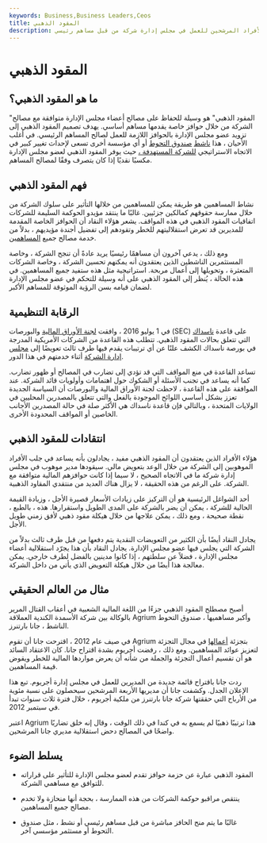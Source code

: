 ```yaml
---
keywords: Business,Business Leaders,Ceos
title: المقود الذهبي
description: المقود الذهبي عبارة عن حزمة من الحوافز الخاصة المقدمة للأفراد المرشحين للعمل في مجلس إدارة شركة من قبل مساهم رئيسي.
---
```


# المقود الذهبي
## ما هو المقود الذهبي؟

"المقود الذهبي" هو وسيلة للحفاظ على مصالح أعضاء مجلس الإدارة متوافقة مع مصالح الشركة من خلال حوافز خاصة يقدمها مساهم أساسي. يهدف تصميم المقود الذهبي إلى تزويد عضو مجلس الإدارة بالحوافز اللازمة للعمل لصالح المساهم الرئيسي. في أغلب الأحيان ، هذا [ناشط](/shareholderactivist) [صندوق التحوط](/hedgefund) أو أي مؤسسة أخرى تسعى لإحداث تغيير كبير في الاتجاه الاستراتيجي [للشركة المستهدفة ،](/targetfirm) حيث يوفر المقود الذهبي لعضو مجلس الإدارة مكسبًا نقديًا إذا كان يتصرف وفقًا لمصالح المساهم.

## فهم المقود الذهبي

نشاط المساهمين هو طريقة يمكن للمساهمين من خلالها التأثير على سلوك الشركة من خلال ممارسة حقوقهم كمالكين جزئيين. غالبًا ما ينتقد مؤيدو الحوكمة السليمة للشركات اتفاقيات المقود الذهبي في هذه المواقف. يشعر هؤلاء النقاد أن الحوافز الخاصة المقدمة للمديرين قد تعرض استقلاليتهم للخطر وتقودهم إلى تفضيل أجندة مؤيديهم ، بدلاً من خدمة مصالح جميع [المساهمين](/shareholder).

ومع ذلك ، يدعي آخرون أن مساهمًا رئيسيًا يريد عادةً أن تنجح الشركة ، وخاصة المستثمرين الناشطين الذين يعتقدون أنه يمكنهم تحسين الشركة ، وخاصة الشركات المتعثرة ، وتحويلها إلى أعمال مربحة. استراتيجية مثل هذه ستفيد جميع المساهمين. في هذه الحالة ، يُنظر إلى المقود الذهبي على أنه وسيلة للتحكم في عضو مجلس الإدارة لضمان قيامه بسن الرؤية الموثوقة للمساهم الأكبر.

## الرقابة التنظيمية

في 1 يوليو 2016 ، وافقت [لجنة الأوراق المالية](/sec) والبورصات (SEC) على قاعدة [ناسداك](/nasdaq) التي تتعلق بحالات المقود الذهبي. تتطلب هذه القاعدة من الشركات الأمريكية المدرجة في بورصة ناسداك الكشف علنًا عن أي ترتيبات يقدم فيها طرف ثالث تعويضًا إلى [مجلس إدارة الشركة](/boardofdirectors) أثناء خدمتهم في هذا الدور.

تساعد القاعدة في منع المواقف التي قد تؤدي إلى تضارب في المصالح أو ظهور تضارب. كما أنه يساعد في تجنب الأسئلة أو الشكوك حول اهتمامات وأولويات قائد الشركة. عند الموافقة على هذه القاعدة ، لاحظت لجنة الأوراق المالية والبورصات أن السياسة الجديدة تعزز بشكل أساسي اللوائح الموجودة بالفعل والتي تتعلق بالمصدرين المحليين في الولايات المتحدة ، وبالتالي فإن قاعدة ناسداك هي الأكثر صلة في حالة المصدرين الأجانب الخاصين أو المواقف المحدودة الأخرى.

## انتقادات للمقود الذهبي

هؤلاء الأفراد الذين يعتقدون أن المقود الذهبي مفيد ، يجادلون بأنه يساعد في جلب الأفراد الموهوبين إلى الشركة من خلال الوعد بتعويض مالي. سيقودها مدير موهوب في مجلس إدارة شركة ما في الاتجاه الصحيح ، لا سيما إذا كانت حوافزهم المالية متوافقة مع الشركة. على الرغم من هذه الحقيقة ، لا يزال هناك العديد من منتقدي المقاود الذهبية.

أحد الشواغل الرئيسية هو أن التركيز على زيادات الأسعار قصيرة الأجل ، وزيادة القيمة الحالية للشركة ، يمكن أن يضر بالشركة على المدى الطويل واستقرارها. هذه ، بالطبع ، نقطة صحيحة ، ومع ذلك ، يمكن علاجها من خلال هيكلة مقود ذهبي لأفق زمني طويل الأجل.

يجادل النقاد أيضًا بأن الكثير من التعويضات النقدية يتم دفعها من قبل طرف ثالث بدلاً من الشركة التي يجلس فيها عضو مجلس الإدارة. يجادل النقاد بأن هذا يجرّد استقلالية أعضاء مجلس الإدارة ، فضلاً عن سلطتهم ، إذا كانوا مدينين بالفضل لطرف خارجي. يمكن معالجة هذا أيضًا من خلال هيكلة التعويض الذي يأتي من داخل الشركة.

## مثال من العالم الحقيقي

أصبح مصطلح المقود الذهبي جزءًا من اللغة المالية الشعبية في أعقاب القتال المرير بالوكالة بين شركة الأسمدة الكندية العملاقة Agrium وأكبر مساهميها ، صندوق التحوط الناشط ، جانا بارتنرز.

في صيف عام 2012 ، اقترحت جانا أن تقوم Agrium بتجزئة [أعمالها](/spinoff) في مجال التجزئة لتعزيز عوائد المساهمين. ومع ذلك ، رفضت أجريوم بشدة اقتراح جانا. كان الاعتقاد السائد هو أن تقسيم أعمال التجزئة والجملة من شأنه أن يعرض مواردها المالية للخطر ويقوض قيمة المساهمين.

ردت جانا باقتراح قائمة جديدة من المديرين للعمل في مجلس إدارة أجريوم. تبع هذا الإعلان الجدل. وكشفت جانا أن مديريها الأربعة المرشحين سيحصلون على نسبة مئوية من الأرباح التي حققتها شركة جانا بارتنرز من ملكية أجريوم ، خلال فترة ثلاث سنوات تبدأ في سبتمبر 2012.

اعتبر Agrium هذا ترتيبًا ذهبيًا لم يسمع به في كندا في ذلك الوقت ، وقال إنه خلق تضاربًا واضحًا في المصالح دحض استقلالية مديري جانا المرشحين.

## يسلط الضوء

- المقود الذهبي عبارة عن حزمة حوافز تقدم لعضو مجلس الإدارة للتأثير على قراراته للتوافق مع مساهمي الشركة.

- ينتقص مراقبو حوكمة الشركات من هذه الممارسة ، بحجة أنها منحازة ولا تخدم مصالح جميع المساهمين.

- غالبًا ما يتم منح الحافز مباشرة من قبل مساهم رئيسي أو نشط ، مثل صندوق التحوط أو مستثمر مؤسسي آخر.

